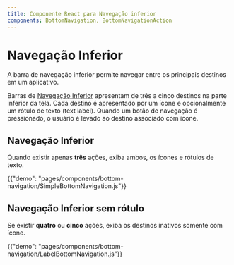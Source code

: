 ```yaml
---
title: Componente React para Navegação inferior
components: BottomNavigation, BottomNavigationAction
---
```


# Navegação Inferior

<p class="description">A barra de navegação inferior permite navegar entre os principais destinos em um aplicativo.</p>

Barras de [Navegação Inferior](https://material.io/design/components/bottom-navigation.html) apresentam de três a cinco destinos na parte inferior da tela. Cada destino é apresentado por um ícone e opcionalmente um rótulo de texto (text label). Quando um botão de navegação é pressionado, o usuário é levado ao destino associado com ícone.

## Navegação Inferior

Quando existir apenas **três** ações, exiba ambos, os ícones e rótulos de texto.

{{"demo": "pages/components/bottom-navigation/SimpleBottomNavigation.js"}}

## Navegação Inferior sem rótulo

Se existir **quatro** ou **cinco** ações, exiba os destinos inativos somente com ícone.

{{"demo": "pages/components/bottom-navigation/LabelBottomNavigation.js"}}
